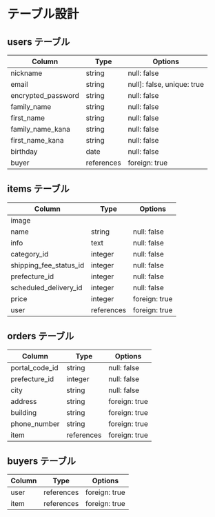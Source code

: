 # テーブル設計

## users テーブル
| Column                 | Type    | Options                    |
| ---------------------- | ------- | -------------------------- |
| nickname               | string  | null: false                |
| email                  | string  | null]: false, unique: true |
| encrypted_password     | string  | null: false                |
| family_name            | string  | null: false                |
| first_name             | string  | null: false                |
| family_name_kana       | string  | null: false                |
| first_name_kana        | string  | null: false                |
| birthday               | date    | null: false                |
| buyer                  | references | foreign: true           |

## items テーブル
| Column                 | Type       | Options       |
| ---------------------- | ---------- | ------------- |
| image                  |            |               |
| name                   | string     | null: false   |
| info                   | text       | null: false   |
| category_id            | integer    | null: false   |
| shipping_fee_status_id | integer    | null: false   |
| prefecture_id          | integer    | null: false   |
| scheduled_delivery_id  | integer    | null: false   |
| price                  | integer    | foreign: true |
| user                   | references | foreign: true |

## orders テーブル
| Column                   | Type       | Options       |
| ------------------------ | ---------- | ------------- |
| portal_code_id           | string     | null: false   |
| prefecture_id            | integer    | null: false   |
| city                     | string     | null: false   |
| address                  | string     | foreign: true |
| building                 | string     | foreign: true |
| phone_number             | string     | foreign: true |
| item                     | references | foreign: true |

## buyers テーブル
| Column                   | Type       | Options       |
| ------------------------ | ---------- | ------------- |
| user                     | references | foreign: true |
| item                     | references | foreign: true |